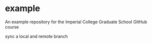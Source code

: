 # example
An example repository for the Imperial College Graduate School GitHub course

sync a local and remote branch

